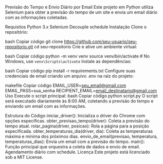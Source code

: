 Previsão do Tempo e Envio Diário por Email
Este projeto em Python utiliza Selenium para obter a previsão do tempo de um site e envia um email diário com as informações coletadas.

Requisitos
Python 3.x
Selenium
Decouple
schedule
Instalação
Clone o repositório:

bash
Copiar código
git clone https://github.com/seu-usuario/seu-repositorio.git
cd seu-repositorio
Crie e ative um ambiente virtual:

bash
Copiar código
python -m venv venv
source venv/bin/activate  # No Windows, use `venv\Scripts\activate`
Instale as dependências:

bash
Copiar código
pip install -r requirements.txt
Configure suas credenciais de email criando um arquivo .env na raiz do projeto:

makefile
Copiar código
EMAIL_USER=seu_email@gmail.com
EMAIL_PASS=sua_senha
RECIPIENT_EMAIL=email_destinatario@gmail.com
Uso
Execute o script principal:
bash
Copiar código
python script.py
O script será executado diariamente às 8:00 AM, coletando a previsão do tempo e enviando um email com as informações.

Estrutura do Código
iniciar_driver(): Inicializa o driver do Chrome com opções específicas.
obter_previsao_tempo(driver): Coleta a previsão do tempo atual.
rolar_pagina(driver, posicao): Rola a página para a posição especificada.
obter_temperaturas_dia(driver, dia): Coleta as temperaturas máxima e mínima dos próximos dias.
envio_de_email(previsao, temperatura, temperaturas_dias): Envia um email com a previsão do tempo.
main(): Função principal que orquestra a coleta de dados e envio de email.
Agendamento diário com schedule.
Licença
Este projeto está licenciado sob a MIT License.
